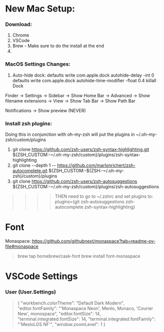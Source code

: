 # New Mac Setup:

### Download:
1. Chrome
2. VSCode
3. Brew - Make sure to do the install at the end
4. 

### MacOS Settings Changes:
1. Auto-hide dock:
	defaults write com.apple.dock autohide-delay -int 0
	defaults write com.apple.dock autohide-time-modifier -float 0.4
	killall Dock


Finder -> Settings -> Sidebar -> Show Home Bar
				-> Advanced -> Show filename extensions
	   -> View ->  Show Tab Bar
 			  -> Show Path Bar

Notifications -> Show preview (NEVER)



### Install zsh plugins:
Doing this in conjunction with oh-my-zsh will put the plugins in ~/.oh-my-zsh/custom/plugins

1. git clone https://github.com/zsh-users/zsh-syntax-highlighting.git ${ZSH_CUSTOM:-~/.oh-my-zsh/custom}/plugins/zsh-syntax-highlighting
2. git clone --depth 1 -- https://github.com/marlonrichert/zsh-autocomplete.git ${ZSH_CUSTOM:-${ZSH:-~/.oh-my-zsh}/custom}/plugins
3. git clone https://github.com/zsh-users/zsh-autosuggestions ${ZSH_CUSTOM:-~/.oh-my-zsh/custom}/plugins/zsh-autosuggestions

>>>> THEN need to go to ~/.zshrc and set plugins to:
plugins=(git zsh-autosuggestions zsh-autocomplete zsh-syntax-highlighting)

# Font

Monaspace: https://github.com/githubnext/monaspace?tab=readme-ov-file#monaspace
> brew tap homebrew/cask-font
> brew install font-monaspace
 
 # VSCode Settings

 ### User (User.Settings) 

 > {
    "workbench.colorTheme": "Default Dark Modern",
    "editor.fontFamily": "'Monaspace Neon', Menlo, Monaco, 'Courier New', monospace",
    "editor.fontSize": 14,
    "terminal.integrated.fontSize": 14,
    "terminal.integrated.fontFamily": "'MesloLGS NF'",
    "window.zoomLevel": 1
}